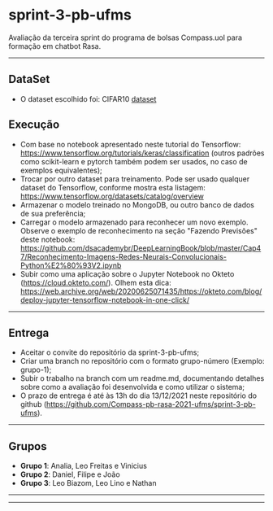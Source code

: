 # sprint-3-pb-ufms
Avaliação da terceira sprint do programa de bolsas Compass.uol para formação em chatbot Rasa.

---


## DataSet
- O dataset escolhido foi: CIFAR10 [dataset](https://www.tensorflow.org/tutorials/images/cnn) 
## Execução
- Com base no notebook apresentado neste tutorial do Tensorflow: https://www.tensorflow.org/tutorials/keras/classification (outros padrões como scikit-learn e pytorch também podem ser usados, no caso de exemplos equivalentes);
- Trocar por outro dataset para treinamento. Pode ser usado qualquer dataset do Tensorflow, conforme mostra esta listagem: https://www.tensorflow.org/datasets/catalog/overview
- Armazenar o modelo treinado no MongoDB, ou outro banco de dados de sua preferência;
- Carregar o modelo armazenado para reconhecer um novo exemplo. Observe o exemplo de reconhecimento na seção "Fazendo Previsões" deste notebook: https://github.com/dsacademybr/DeepLearningBook/blob/master/Cap47/Reconhecimento-Imagens-Redes-Neurais-Convolucionais-Python%E2%80%93V2.ipynb
- Subir como uma aplicação sobre o Jupyter Notebook no Okteto (https://cloud.okteto.com/). Olhem esta dica: https://web.archive.org/web/20200625071435/https://okteto.com/blog/deploy-jupyter-tensorflow-notebook-in-one-click/

---

## Entrega
- Aceitar o convite do repositório da sprint-3-pb-ufms;
- Criar uma branch no repositório com o formato grupo-número (Exemplo: grupo-1);
- Subir o trabalho na branch com um readme.md, documentando detalhes sobre como a avaliação foi desenvolvida e como utilizar o sistema;
- O prazo de entrega é até às 13h do dia 13/12/2021 neste repositório do github (https://github.com/Compass-pb-rasa-2021-ufms/sprint-3-pb-ufms).

---

## Grupos
- **Grupo 1**: Analia, Leo Freitas e Vinicius
- **Grupo 2**: Daniel, Filipe e João
- **Grupo 3**: Leo Biazom, Leo Lino e Nathan

---
---
